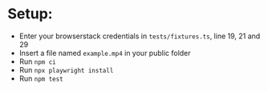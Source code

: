 # Setup:

- Enter your browserstack credentials in `tests/fixtures.ts`, line 19, 21 and 29
- Insert a file named `example.mp4` in your public folder
- Run `npm ci`
- Run `npx playwright install`
- Run `npm test`
